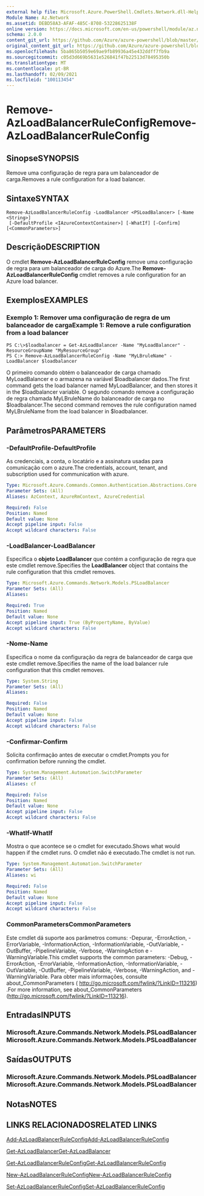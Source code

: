 ```yaml
---
external help file: Microsoft.Azure.PowerShell.Cmdlets.Network.dll-Help.xml
Module Name: Az.Network
ms.assetid: DEBD58A3-AFAF-485C-8708-53228625138F
online version: https://docs.microsoft.com/en-us/powershell/module/az.network/remove-azloadbalancerruleconfig
schema: 2.0.0
content_git_url: https://github.com/Azure/azure-powershell/blob/master/src/Network/Network/help/Remove-AzLoadBalancerRuleConfig.md
original_content_git_url: https://github.com/Azure/azure-powershell/blob/master/src/Network/Network/help/Remove-AzLoadBalancerRuleConfig.md
ms.openlocfilehash: 5ba865b5059e69ae9fb89936a45e432ddff7fb9a
ms.sourcegitcommit: c05d3d669b5631e526841f47b22513d78495350b
ms.translationtype: MT
ms.contentlocale: pt-BR
ms.lasthandoff: 02/09/2021
ms.locfileid: "100113454"
---
```

# <span data-ttu-id="3ec4b-101">Remove-AzLoadBalancerRuleConfig</span><span class="sxs-lookup"><span data-stu-id="3ec4b-101">Remove-AzLoadBalancerRuleConfig</span></span>

## <span data-ttu-id="3ec4b-102">Sinopse</span><span class="sxs-lookup"><span data-stu-id="3ec4b-102">SYNOPSIS</span></span>
<span data-ttu-id="3ec4b-103">Remove uma configuração de regra para um balanceador de carga.</span><span class="sxs-lookup"><span data-stu-id="3ec4b-103">Removes a rule configuration for a load balancer.</span></span>

## <span data-ttu-id="3ec4b-104">Sintaxe</span><span class="sxs-lookup"><span data-stu-id="3ec4b-104">SYNTAX</span></span>

```
Remove-AzLoadBalancerRuleConfig -LoadBalancer <PSLoadBalancer> [-Name <String>]
 [-DefaultProfile <IAzureContextContainer>] [-WhatIf] [-Confirm] [<CommonParameters>]
```

## <span data-ttu-id="3ec4b-105">Descrição</span><span class="sxs-lookup"><span data-stu-id="3ec4b-105">DESCRIPTION</span></span>
<span data-ttu-id="3ec4b-106">O cmdlet **Remove-AzLoadBalancerRuleConfig** remove uma configuração de regra para um balanceador de carga do Azure.</span><span class="sxs-lookup"><span data-stu-id="3ec4b-106">The **Remove-AzLoadBalancerRuleConfig** cmdlet removes a rule configuration for an Azure load balancer.</span></span>

## <span data-ttu-id="3ec4b-107">Exemplos</span><span class="sxs-lookup"><span data-stu-id="3ec4b-107">EXAMPLES</span></span>

### <span data-ttu-id="3ec4b-108">Exemplo 1: Remover uma configuração de regra de um balanceador de carga</span><span class="sxs-lookup"><span data-stu-id="3ec4b-108">Example 1: Remove a rule configuration from a load balancer</span></span>
```
PS C:\>$loadbalancer = Get-AzLoadBalancer -Name "MyLoadBalancer" -ResourceGroupName "MyResourceGroup"
PS C:> Remove-AzLoadBalancerRuleConfig -Name "MyLBruleName" -LoadBalancer $loadbalancer
```

<span data-ttu-id="3ec4b-109">O primeiro comando obtém o balanceador de carga chamado MyLoadBalancer e o armazena na variável $loadbalancer dados.</span><span class="sxs-lookup"><span data-stu-id="3ec4b-109">The first command gets the load balancer named MyLoadBalancer, and then stores it in the $loadbalancer variable.</span></span>
<span data-ttu-id="3ec4b-110">O segundo comando remove a configuração de regra chamada MyLBruleName do balanceador de carga no $loadbalancer.</span><span class="sxs-lookup"><span data-stu-id="3ec4b-110">The second command removes the rule configuration named MyLBruleName from the load balancer in $loadbalancer.</span></span>

## <span data-ttu-id="3ec4b-111">Parâmetros</span><span class="sxs-lookup"><span data-stu-id="3ec4b-111">PARAMETERS</span></span>

### <span data-ttu-id="3ec4b-112">-DefaultProfile</span><span class="sxs-lookup"><span data-stu-id="3ec4b-112">-DefaultProfile</span></span>
<span data-ttu-id="3ec4b-113">As credenciais, a conta, o locatário e a assinatura usadas para comunicação com o azure.</span><span class="sxs-lookup"><span data-stu-id="3ec4b-113">The credentials, account, tenant, and subscription used for communication with azure.</span></span>

```yaml
Type: Microsoft.Azure.Commands.Common.Authentication.Abstractions.Core.IAzureContextContainer
Parameter Sets: (All)
Aliases: AzContext, AzureRmContext, AzureCredential

Required: False
Position: Named
Default value: None
Accept pipeline input: False
Accept wildcard characters: False
```

### <span data-ttu-id="3ec4b-114">-LoadBalancer</span><span class="sxs-lookup"><span data-stu-id="3ec4b-114">-LoadBalancer</span></span>
<span data-ttu-id="3ec4b-115">Especifica o **objeto LoadBalancer** que contém a configuração de regra que este cmdlet remove.</span><span class="sxs-lookup"><span data-stu-id="3ec4b-115">Specifies the **LoadBalancer** object that contains the rule configuration that this cmdlet removes.</span></span>

```yaml
Type: Microsoft.Azure.Commands.Network.Models.PSLoadBalancer
Parameter Sets: (All)
Aliases:

Required: True
Position: Named
Default value: None
Accept pipeline input: True (ByPropertyName, ByValue)
Accept wildcard characters: False
```

### <span data-ttu-id="3ec4b-116">-Nome</span><span class="sxs-lookup"><span data-stu-id="3ec4b-116">-Name</span></span>
<span data-ttu-id="3ec4b-117">Especifica o nome da configuração da regra de balanceador de carga que este cmdlet remove.</span><span class="sxs-lookup"><span data-stu-id="3ec4b-117">Specifies the name of the load balancer rule configuration that this cmdlet removes.</span></span>

```yaml
Type: System.String
Parameter Sets: (All)
Aliases:

Required: False
Position: Named
Default value: None
Accept pipeline input: False
Accept wildcard characters: False
```

### <span data-ttu-id="3ec4b-118">-Confirmar</span><span class="sxs-lookup"><span data-stu-id="3ec4b-118">-Confirm</span></span>
<span data-ttu-id="3ec4b-119">Solicita confirmação antes de executar o cmdlet.</span><span class="sxs-lookup"><span data-stu-id="3ec4b-119">Prompts you for confirmation before running the cmdlet.</span></span>

```yaml
Type: System.Management.Automation.SwitchParameter
Parameter Sets: (All)
Aliases: cf

Required: False
Position: Named
Default value: None
Accept pipeline input: False
Accept wildcard characters: False
```

### <span data-ttu-id="3ec4b-120">-WhatIf</span><span class="sxs-lookup"><span data-stu-id="3ec4b-120">-WhatIf</span></span>
<span data-ttu-id="3ec4b-121">Mostra o que acontece se o cmdlet for executado.</span><span class="sxs-lookup"><span data-stu-id="3ec4b-121">Shows what would happen if the cmdlet runs.</span></span> <span data-ttu-id="3ec4b-122">O cmdlet não é executado.</span><span class="sxs-lookup"><span data-stu-id="3ec4b-122">The cmdlet is not run.</span></span>

```yaml
Type: System.Management.Automation.SwitchParameter
Parameter Sets: (All)
Aliases: wi

Required: False
Position: Named
Default value: None
Accept pipeline input: False
Accept wildcard characters: False
```

### <span data-ttu-id="3ec4b-123">CommonParameters</span><span class="sxs-lookup"><span data-stu-id="3ec4b-123">CommonParameters</span></span>
<span data-ttu-id="3ec4b-124">Este cmdlet dá suporte aos parâmetros comuns: -Depurar, -ErrorAction, -ErrorVariable, -InformationAction, -InformationVariable, -OutVariable, -OutBuffer, -PipelineVariable, -Verbose, -WarningAction e -WarningVariable.</span><span class="sxs-lookup"><span data-stu-id="3ec4b-124">This cmdlet supports the common parameters: -Debug, -ErrorAction, -ErrorVariable, -InformationAction, -InformationVariable, -OutVariable, -OutBuffer, -PipelineVariable, -Verbose, -WarningAction, and -WarningVariable.</span></span> <span data-ttu-id="3ec4b-125">Para obter mais informações, consulte about_CommonParameters ( http://go.microsoft.com/fwlink/?LinkID=113216) .</span><span class="sxs-lookup"><span data-stu-id="3ec4b-125">For more information, see about_CommonParameters (http://go.microsoft.com/fwlink/?LinkID=113216).</span></span>

## <span data-ttu-id="3ec4b-126">Entradas</span><span class="sxs-lookup"><span data-stu-id="3ec4b-126">INPUTS</span></span>

### <span data-ttu-id="3ec4b-127">Microsoft.Azure.Commands.Network.Models.PSLoadBalancer</span><span class="sxs-lookup"><span data-stu-id="3ec4b-127">Microsoft.Azure.Commands.Network.Models.PSLoadBalancer</span></span>

## <span data-ttu-id="3ec4b-128">Saídas</span><span class="sxs-lookup"><span data-stu-id="3ec4b-128">OUTPUTS</span></span>

### <span data-ttu-id="3ec4b-129">Microsoft.Azure.Commands.Network.Models.PSLoadBalancer</span><span class="sxs-lookup"><span data-stu-id="3ec4b-129">Microsoft.Azure.Commands.Network.Models.PSLoadBalancer</span></span>

## <span data-ttu-id="3ec4b-130">Notas</span><span class="sxs-lookup"><span data-stu-id="3ec4b-130">NOTES</span></span>

## <span data-ttu-id="3ec4b-131">LINKS RELACIONADOS</span><span class="sxs-lookup"><span data-stu-id="3ec4b-131">RELATED LINKS</span></span>

[<span data-ttu-id="3ec4b-132">Add-AzLoadBalancerRuleConfig</span><span class="sxs-lookup"><span data-stu-id="3ec4b-132">Add-AzLoadBalancerRuleConfig</span></span>](./Add-AzLoadBalancerRuleConfig.md)

[<span data-ttu-id="3ec4b-133">Get-AzLoadBalancer</span><span class="sxs-lookup"><span data-stu-id="3ec4b-133">Get-AzLoadBalancer</span></span>](./Get-AzLoadBalancer.md)

[<span data-ttu-id="3ec4b-134">Get-AzLoadBalancerRuleConfig</span><span class="sxs-lookup"><span data-stu-id="3ec4b-134">Get-AzLoadBalancerRuleConfig</span></span>](./Get-AzLoadBalancerRuleConfig.md)

[<span data-ttu-id="3ec4b-135">New-AzLoadBalancerRuleConfig</span><span class="sxs-lookup"><span data-stu-id="3ec4b-135">New-AzLoadBalancerRuleConfig</span></span>](./New-AzLoadBalancerRuleConfig.md)

[<span data-ttu-id="3ec4b-136">Set-AzLoadBalancerRuleConfig</span><span class="sxs-lookup"><span data-stu-id="3ec4b-136">Set-AzLoadBalancerRuleConfig</span></span>](./Set-AzLoadBalancerRuleConfig.md)


